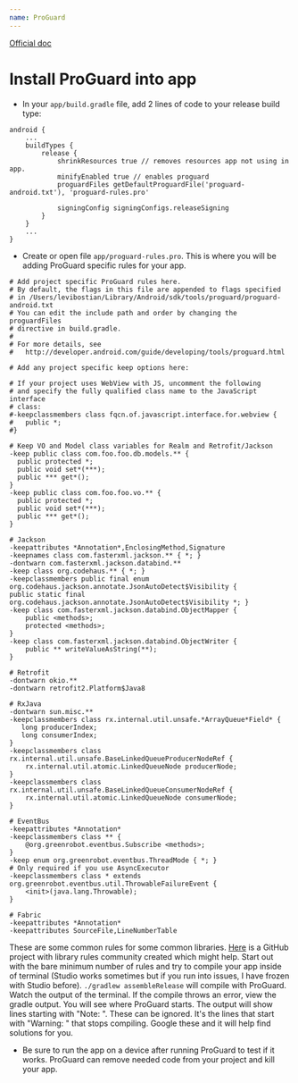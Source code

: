 ```yaml
---
name: ProGuard
---
```


[Official doc](https://developer.android.com/studio/build/shrink-code.html)

# Install ProGuard into app

* In your `app/build.gradle` file, add 2 lines of code to your release build type:

```
android {
    ...
    buildTypes {
        release {
            shrinkResources true // removes resources app not using in app.
            minifyEnabled true // enables proguard
            proguardFiles getDefaultProguardFile('proguard-android.txt'), 'proguard-rules.pro'

            signingConfig signingConfigs.releaseSigning
        }
    }
    ...
}
```

* Create or open file `app/proguard-rules.pro`. This is where you will be adding ProGuard specific rules for your app.

```
# Add project specific ProGuard rules here.
# By default, the flags in this file are appended to flags specified
# in /Users/levibostian/Library/Android/sdk/tools/proguard/proguard-android.txt
# You can edit the include path and order by changing the proguardFiles
# directive in build.gradle.
#
# For more details, see
#   http://developer.android.com/guide/developing/tools/proguard.html

# Add any project specific keep options here:

# If your project uses WebView with JS, uncomment the following
# and specify the fully qualified class name to the JavaScript interface
# class:
#-keepclassmembers class fqcn.of.javascript.interface.for.webview {
#   public *;
#}

# Keep VO and Model class variables for Realm and Retrofit/Jackson
-keep public class com.foo.foo.db.models.** {
  public protected *;
  public void set*(***);
  public *** get*();
}
-keep public class com.foo.foo.vo.** {
  public protected *;
  public void set*(***);
  public *** get*();
}

# Jackson
-keepattributes *Annotation*,EnclosingMethod,Signature
-keepnames class com.fasterxml.jackson.** { *; }
-dontwarn com.fasterxml.jackson.databind.**
-keep class org.codehaus.** { *; }
-keepclassmembers public final enum org.codehaus.jackson.annotate.JsonAutoDetect$Visibility {
public static final org.codehaus.jackson.annotate.JsonAutoDetect$Visibility *; }
-keep class com.fasterxml.jackson.databind.ObjectMapper {
    public <methods>;
    protected <methods>;
}
-keep class com.fasterxml.jackson.databind.ObjectWriter {
    public ** writeValueAsString(**);
}

# Retrofit
-dontwarn okio.**
-dontwarn retrofit2.Platform$Java8

# RxJava
-dontwarn sun.misc.**
-keepclassmembers class rx.internal.util.unsafe.*ArrayQueue*Field* {
   long producerIndex;
   long consumerIndex;
}
-keepclassmembers class rx.internal.util.unsafe.BaseLinkedQueueProducerNodeRef {
    rx.internal.util.atomic.LinkedQueueNode producerNode;
}
-keepclassmembers class rx.internal.util.unsafe.BaseLinkedQueueConsumerNodeRef {
    rx.internal.util.atomic.LinkedQueueNode consumerNode;
}

# EventBus
-keepattributes *Annotation*
-keepclassmembers class ** {
    @org.greenrobot.eventbus.Subscribe <methods>;
}
-keep enum org.greenrobot.eventbus.ThreadMode { *; }
# Only required if you use AsyncExecutor
-keepclassmembers class * extends org.greenrobot.eventbus.util.ThrowableFailureEvent {
    <init>(java.lang.Throwable);
}

# Fabric
-keepattributes *Annotation*
-keepattributes SourceFile,LineNumberTable
```

These are some common rules for some common libraries. [Here](https://github.com/krschultz/android-proguard-snippets) is a GitHub project with library rules community created which might help. Start out with the bare minimum number of rules and try to compile your app inside of terminal (Studio works sometimes but if you run into issues, I have frozen with Studio before). `./gradlew assembleRelease` will compile with ProGuard. Watch the output of the terminal. If the compile throws an error, view the gradle output. You will see where ProGuard starts. The output will show lines starting with "Note: ". These can be ignored. It's the lines that start with "Warning: " that stops compiling. Google these and it will help find solutions for you.

* Be sure to run the app on a device after running ProGuard to test if it works. ProGuard can remove needed code from your project and kill your app.
